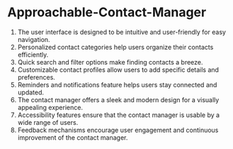 # Approachable-Contact-Manager
1. The user interface is designed to be intuitive and user-friendly for easy navigation.
2. Personalized contact categories help users organize their contacts efficiently.
3. Quick search and filter options make finding contacts a breeze.
4. Customizable contact profiles allow users to add specific details and preferences.
5. Reminders and notifications feature helps users stay connected and updated.
6. The contact manager offers a sleek and modern design for a visually appealing experience.
6. Accessibility features ensure that the contact manager is usable by a wide range of users.
7. Feedback mechanisms encourage user engagement and continuous improvement of the contact manager.
